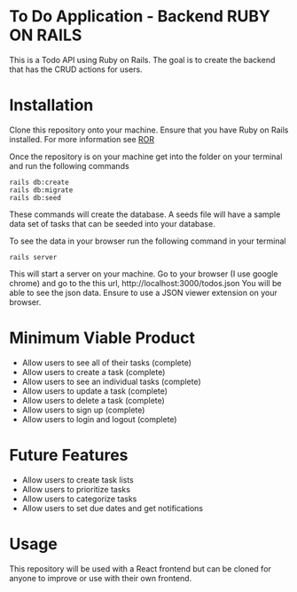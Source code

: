 # To Do Application - Backend RUBY ON RAILS

This is a Todo API using Ruby on Rails. The goal is to create the backend that has the CRUD actions for users.

# Installation

Clone this repository onto your machine. Ensure that you have Ruby on Rails installed. For more information see [ROR](https://guides.rubyonrails.org/getting_started.html)

Once the repository is on your machine get into the folder on your terminal and run the following commands

```
rails db:create
rails db:migrate
rails db:seed
```

These commands will create the database. A seeds file will have a sample data set of tasks that can be seeded into your database.

To see the data in your browser run the following command in your terminal

```
rails server
```

This will start a server on your machine. Go to your browser (I use google chrome) and go to the this url, http://localhost:3000/todos.json You will be able to see the json data. Ensure to use a JSON viewer extension on your browser.

# Minimum Viable Product

- Allow users to see all of their tasks (complete)
- Allow users to create a task (complete)
- Allow users to see an individual tasks (complete)
- Allow users to update a task (complete)
- Allow users to delete a task (complete)
- Allow users to sign up (complete)
- Allow users to login and logout (complete)

# Future Features

- Allow users to create task lists
- Allow users to prioritize tasks
- Allow users to categorize tasks
- Allow users to set due dates and get notifications

# Usage

This repository will be used with a React frontend but can be cloned for anyone to improve or use with their own frontend.
